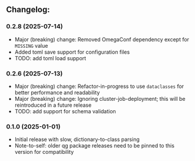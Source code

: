 ## Changelog:

### 0.2.8 (2025-07-14)
- Major (breaking) change: Removed OmegaConf dependency except for `MISSING` value
- Added toml save support for configuration files
- TODO: add toml load support

### 0.2.6 (2025-07-13)
- Major (breaking) change: Refactor-in-progress to use `dataclasses` for better performance and readability
- Major (breaking) change: Ignoring cluster-job-deployment; this will be reintroduced in a future release
- TODO: add support for schema validation

### 0.1.0 (2025-01-01)
- Initial release with slow, dictionary-to-class parsing
- Note-to-self: older qg package releases need to be pinned to this version for compatibility